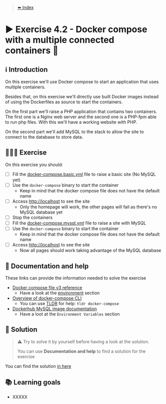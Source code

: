 > [⬅️ Index](../README.md)
# ▶️ Exercise 4.2 - Docker compose with a multiple connected containers 🔌

## ℹ️ Introduction

On this exercise we'll use Docker compose to start an application that uses multiple containers.

Besides that, on this exercise we'll directly use built Docker images instead of using the Dockerfiles as source to
start the containers.

On the first part we'll raise a PHP application that contains two containers. The first one is a Nginx web server and
the second one is a PHP-fpm able to run php files. With this we'll have a working website with PHP.

On the second part we'll add MySQL to the stack to allow the site to connect to the database to store data.

## 👩🏻‍💻 Exercise

On this exercise you should:

- [ ] Fill the [docker-compose.basic.yml](files/docker-compose.basic.yml) file to raise a basic site (No MySQL yet)
- [ ] Use the `docker-compose` binary to start the container
    * Keep in mind that the docker compose file does not have the default name
- [ ] Access [http://localhost](http://localhost) to see the site
    * Only the homepage will work, the other pages will fail as there's no MySQL database yet
- [ ] Stop the containers
- [ ] Fill the [docker-compose.mysql.yml](files/docker-compose.mysql.yml) file to raise a site with MySQL
- [ ] Use the `docker-compose` binary to start the container
    * Keep in mind that the docker compose file does not have the default name
- [ ] Access [http://localhost](http://localhost) to see the site
    * Now all pages should work taking advantage of the MySQL database

## 🤔 Documentation and help

These links can provide the information needed to solve the exercise

* [Docker compose file v3 reference](https://docs.docker.com/compose/compose-file/compose-file-v3/)
  * Have a look at the [environment](https://docs.docker.com/compose/compose-file/compose-file-v3/#environment) section
* [Overview of docker-compose CLI](https://docs.docker.com/compose/reference/overview/)
  * You can use [TLDR](https://tldr.sh/) for help: `tldr docker-compose`
* [Dockerhub MySQL image documentation](https://hub.docker.com/_/mysql)
  * Have a loot at the `Environment Variables` section

## 🧩 Solution

> ⚠️ Try to solve it by yourself before having a look at the solution.
>
> You can use **Documentation and help** to find a solution for the exercise

You can find the solution [in here](solution4_2.md)

## 📚 Learning goals

* XXXXX
